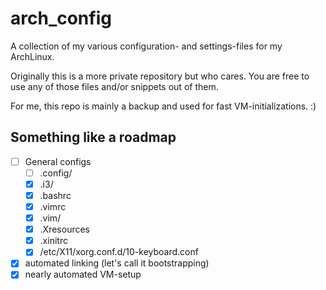 # arch_config

A collection of my various configuration- and settings-files for my ArchLinux.

Originally this is a more private repository but who cares. You are free to use
any of those files and/or snippets out of them.

For me, this repo is mainly a backup and used for fast VM-initializations. :)

## Something like a roadmap

- [ ] General configs
  - [ ] .config/
  - [x] .i3/
  - [x] .bashrc
  - [x] .vimrc
  - [x] .vim/
  - [x] .Xresources
  - [x] .xinitrc
  - [x] /etc/X11/xorg.conf.d/10-keyboard.conf
- [x] automated linking (let's call it bootstrapping)
- [x] nearly automated VM-setup
